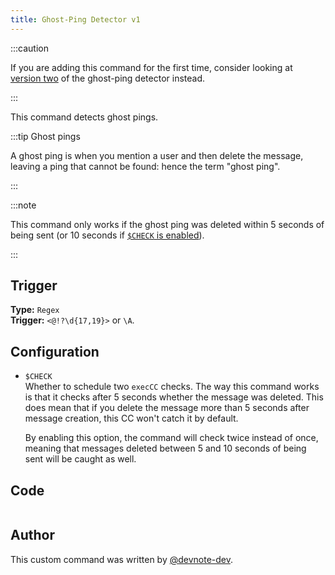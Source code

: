 ```yaml
---
title: Ghost-Ping Detector v1
---
```


:::caution

If you are adding this command for the first time, consider looking at [version two](ghost-ping-v2) of the ghost-ping detector instead.

:::

This command detects ghost pings.

:::tip Ghost pings

A ghost ping is when you mention a user and then delete the message, leaving a ping that cannot be found: hence the term "ghost ping".

:::

:::note

This command only works if the ghost ping was deleted within 5 seconds of being sent (or 10 seconds if [`$CHECK` is enabled](ghost-ping-v1/#configuration)).

:::

## Trigger

**Type:** `Regex`<br />
**Trigger:** `<@!?\d{17,19}>` or `\A`.

## Configuration

- `$CHECK`<br />
  Whether to schedule two `execCC` checks. The way this command works is that it checks after 5 seconds whether the message was deleted. This does mean that if you delete the message more than 5 seconds after message creation, this CC won't catch it by default.

  By enabling this option, the command will check twice instead of once, meaning that messages deleted between 5 and 10 seconds of being sent will be caught as well.

## Code

```gotmpl file=../../../src/utilities/ghostping_v1.go.tmpl

```

## Author

This custom command was written by [@devnote-dev](https://github.com/devnote-dev).
